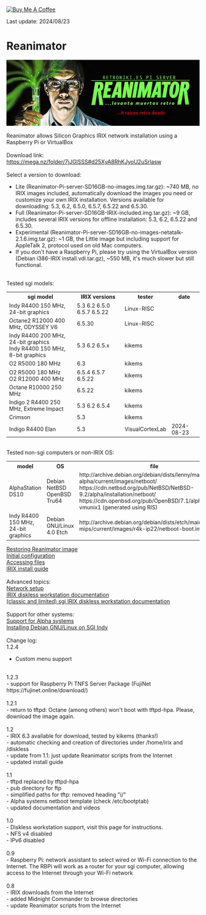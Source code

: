 <a href="https://www.buymeacoffee.com/rbpiuserf" target="_blank"><img src="https://cdn.buymeacoffee.com/buttons/v2/default-yellow.png" alt="Buy Me A Coffee" style="height: 60px !important;width: 217px !important;" ></a>

Last update: 2024/08/23
# Reanimator
<img alt="REANIMATOR.jpg" src="REANIMATOR.jpg" align="middle"><br>
<br>
Reanimator allows Silicon Graphics IRIX network installation using a Raspberry Pi or VirtualBox<br>
<br>
Download link: https://mega.nz/folder/7jJGlSSS#d25XyA8RhKJyoU2uSrlasw<br>
<br>
Select a version to download:<br>
<ul>
<li>Lite (Reanimator-Pi-server-SD16GB-no-images.img.tar.gz): ~740 MB, no IRIX images included, automatically download the images you need or customize your own IRIX installation. Versions available for downloading: 5.3, 6.2, 6.5.0, 6.5.7, 6.5.22 and 6.5.30.</li>
<li>Full (Reanimator-Pi-server-SD16GB-IRIX-included.img.tar.gz): ~9 GB, includes several IRIX versions for offline installation: 5.3, 6.2, 6.5.22 and 6.5.30.</li>
<li>Experimental (Reanimator-Pi-server-SD16GB-no-images-netatalk-2.1.6.img.tar.gz): ~1 GB, the Little image but including support for AppleTalk 2, protocol used on old Mac computers.</li>
<li>If you don't have a Raspberry Pi, please try using the VirtualBox version (Debian i386-IRIX install.vdi.tar.gz), ~550 MB, it's much slower but still functional.</li>
</ul>
<br>
Tested sgi models:
<table>
  <tr>
    <th>sgi model</th>
    <th>IRIX versions</th>
    <th>tester</th>
    <th>date</th>
  </tr>
  <tr>
    <td>Indy R4400 150 MHz, 24-bit graphics</td>
    <td>5.3 6.2 6.5.0 6.5.7 6.5.22</td>
    <td>Linux-RISC</td>
  </tr>
    <td>Octane2 R12000 400 MHz, ODYSSEY V6</td>
    <td>6.5.30</td>
    <td>Linux-RISC</td>
  </tr>
    <td>Indy R4400 200 MHz, 24-bit graphics<br>Indy R4400 150 MHz, 8-bit graphics</td>
    <td>5.3 6.2 6.5.x</td>
    <td>kikems</td>
   </tr>
    <td>O2 R5000 180 MHz</td>
    <td>6.3</td>
    <td>kikems</td>
  </tr>
    <td>O2 R5000 180 MHz<br>O2 R12000 400 MHz</td>
    <td>6.5.4 6.5.7 6.5.22</td>
    <td>kikems</td>
  </tr>
    <td>Octane R10000 250 MHz</td>
    <td>6.5.22</td>
    <td>kikems</td>
  </tr>
    <td>Indigo 2 R4400 250 MHz, Extreme Impact</td>
    <td>5.3 6.2 6.5.4</td>
    <td>kikems</td>
  </tr>
    <td>Crimson</td>
    <td>5.3</td>
    <td>kikems</td>
  </tr>
  <tr>
    <td>Indigo R4400 Elan</td>
    <td>5.3</td>
    <td>VisualCortexLab</td>
    <td>2024-08-23</td>
  </tr>
</table>
<br>
Tested non-sgi computers or non-IRIX OS:
<table>
  <tr>
    <th>model</th>
    <th>OS</th>
    <th>file</th>
  </tr>
  <tr>
    <td>AlphaStation DS10</td>
    <td>Debian<br>NetBSD<br>OpenBSD<br>Tru64</td>
    <td>http://archive.debian.org/debian/dists/lenny/main/installer-alpha/current/images/netboot/<br>
        https://cdn.netbsd.org/pub/NetBSD/NetBSD-9.2/alpha/installation/netboot/<br>
        https://cdn.openbsd.org/pub/OpenBSD/7.1/alpha/<br>
        vmunix1 (generated using RIS)
    </td>
  </tr>
    <td>Indy R4400 150 MHz, 24-bit graphics</td>
    <td>Debian GNU/Linux 4.0 Etch</td>
    <td>http://archive.debian.org/debian/dists/etch/main/installer-mips/current/images/r4k-ip22/netboot-boot.img</td>
</table>

<a href=restoring_image.md target="_blank">Restoring Reanimator image</a><br>
<a href=initial_configuration.md target="_blank">Initial configuration</a><br>
<a href=accessing_files.md target="_blank">Accessing files</a><br>
<a href=install_guide.md target="_blank">IRIX install guide</a><br>
<br>
Advanced topics:<br>
<a href=network_setup.md target="_blank">Network setup</a><br>
<a href=https://github.com/Linux-RISC/IRIX-diskless-workstation target="_blank">IRIX diskless workstation documentation</a><br>
<a href=https://github.com/Linux-RISC/IRIX-diskless-workstation/blob/main/classic-IRIX-diskless-workstation.md target="_blank">(classic and limited) sgi IRIX diskless workstation documentation</a><br>
<br>
Support for other systems:<br>
<a href=Alpha_systems.md target="_blank">Support for Alpha systems</a><br>
<a href=Debian_Indy.md target="_blank">Installing Debian GNU/Linux on SGI Indy</a><br>
<br>
Change log:<br>
1.2.4<br>
- Custom menu support<br>
<br>
1.2.3<br>
- support for Raspberry Pi TNFS Server Package (FujiNet https://fujinet.online/download/)<br>
<br>
1.2.1<br>
- return to tftpd: Octane (among others) won't boot with tftpd-hpa. Please, download the image again.<br>
<br>
1.2<br>
- IRIX 6.3 available for download, tested by kikems (thanks!)<br>
- automatic checking and creation of directories under /home/irix and /diskless<br>
- update from 1.1: just update Reanimator scripts from the Internet<br>
- updated install guide<br>
<br>
1.1<br>
- tftpd replaced by tftpd-hpa<br>
- pub directory for ftp<br>
- simplified paths for tftp: removed heading "i/"<br>
- Alpha systems netboot template (check /etc/bootptab)<br>
- updated documentation and videos<br>
<br>
1.0<br>
- Diskless workstation support, visit this page for instructions.<br>
- NFS v4 disabled<br>
- IPv6 disabled<br>
<br>
0.9<br>
- Raspberry Pi: network assistant to select wired or Wi-Fi connection to the Internet. The RBPi will work as a router for your sgi computer, allowing access to the Internet through your Wi-Fi network<br>
<br>
0.8<br>
- IRIX downloads from the Internet<br>
- added Midnight Commander to browse directories<br>
- update Reanimator scripts from the Internet<br>
<br>
